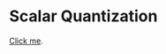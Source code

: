 # Scalar Quantization

[Click me](https://vicente-gonzalez-ruiz.github.io/scalar_quantization/docs/HTML/).
